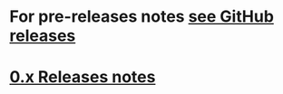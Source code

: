 # For pre-releases notes [see GitHub releases](https://github.com/phenomic/phenomic/releases)

# [0.x Releases notes](https://github.com/phenomic/phenomic/blob/0.x/CHANGELOG.md)
